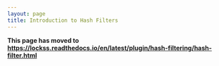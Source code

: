 ```yaml
---
layout: page
title: Introduction to Hash Filters
---
```


**This page has moved to <https://lockss.readthedocs.io/en/latest/plugin/hash-filtering/hash-filter.html>**
